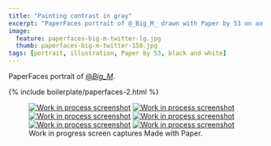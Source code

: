 ```yaml
---
title: "Painting contrast in gray"
excerpt: "PaperFaces portrait of @_Big_M_ drawn with Paper by 53 on an iPad."
image: 
  feature: paperfaces-big-m-twitter-lg.jpg
  thumb: paperfaces-big-m-twitter-150.jpg
tags: [portrait, illustration, Paper by 53, black and white]
---
```


PaperFaces portrait of [@_Big_M_](http://twitter.com/_Big_M_).

{% include boilerplate/paperfaces-2.html %}

<figure class="third">
	<a href="{{ site.url }}/assets/images/paperfaces-big-m-process-1-lg.jpg"><img src="{{ site.url }}/assets/images/paperfaces-big-m-process-1-600.jpg" alt="Work in process screenshot"></a>
	<a href="{{ site.url }}/assets/images/paperfaces-big-m-process-2-lg.jpg"><img src="{{ site.url }}/assets/images/paperfaces-big-m-process-2-600.jpg" alt="Work in process screenshot"></a>
	<a href="{{ site.url }}/assets/images/paperfaces-big-m-process-3-lg.jpg"><img src="{{ site.url }}/assets/images/paperfaces-big-m-process-3-600.jpg" alt="Work in process screenshot"></a>
	<a href="{{ site.url }}/assets/images/paperfaces-big-m-process-4-lg.jpg"><img src="{{ site.url }}/assets/images/paperfaces-big-m-process-4-600.jpg" alt="Work in process screenshot"></a>
	<a href="{{ site.url }}/assets/images/paperfaces-big-m-process-5-lg.jpg"><img src="{{ site.url }}/assets/images/paperfaces-big-m-process-5-600.jpg" alt="Work in process screenshot"></a>
	<a href="{{ site.url }}/assets/images/paperfaces-big-m-process-6-lg.jpg"><img src="{{ site.url }}/assets/images/paperfaces-big-m-process-6-600.jpg" alt="Work in process screenshot"></a>
	<figcaption>Work in progress screen captures Made with Paper.</figcaption>
</figure>